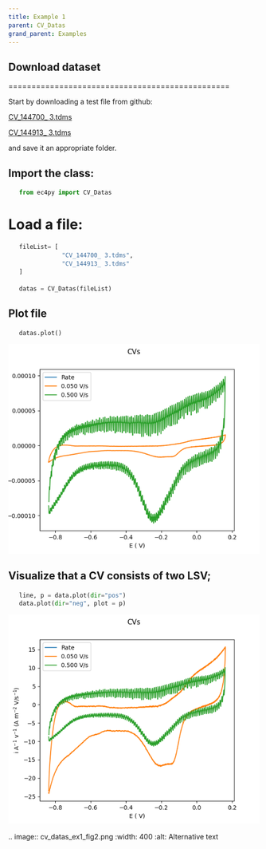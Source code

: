 ```yaml
---
title: Example 1
parent: CV_Datas
grand_parent: Examples
---
```



## Download dataset
================================================


Start by downloading a test file from github:

[CV_144700_ 3.tdms](https://github.com/Guswib/EC4py/blob/0ac6f225816d6583b3aa6b8c62fd8a19de10dc17/test_data/CV/CV_144700_%203.tdms)

[CV_144913_ 3.tdms](https://github.com/Guswib/EC4py/blob/0ac6f225816d6583b3aa6b8c62fd8a19de10dc17/test_data/CV/CV_144913_%203.tdms)

and save it an appropriate folder.

## Import the class:

```Python
   from ec4py import CV_Datas
```
# Load a file:



```python
   fileList= [
               "CV_144700_ 3.tdms",
               "CV_144913_ 3.tdms"
   ]

   datas = CV_Datas(fileList)
```



## Plot file

```python
   datas.plot()
```
![Plot of CV](./cv_datas_ex1_fig1.png)


## Visualize that a CV consists of two LSV;

```python
   line, p = data.plot(dir="pos")
   data.plot(dir="neg", plot = p)
```
![Plot of CV](./cv_datas_ex1_fig2.png)

.. image:: cv_datas_ex1_fig2.png
  :width: 400
  :alt: Alternative text
